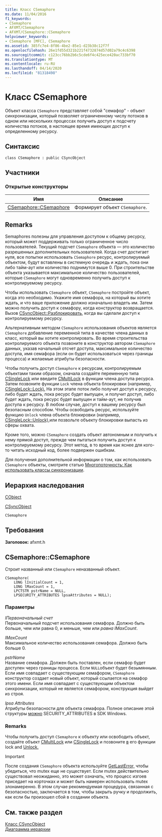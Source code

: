 ```yaml
---
title: Класс CSemaphore
ms.date: 11/04/2016
f1_keywords:
- CSemaphore
- AFXMT/CSemaphore
- AFXMT/CSemaphore::CSemaphore
helpviewer_keywords:
- CSemaphore [MFC], CSemaphore
ms.assetid: 385fc7e4-8f86-4be2-85e1-d23b38c12f7f
ms.openlocfilehash: 26e1fd55d321b221f4732874d57d02a79c4c6398
ms.sourcegitcommit: c123cc76bb2b6c5cde6f4c425ece420ac733bf70
ms.translationtype: MT
ms.contentlocale: ru-RU
ms.lasthandoff: 04/14/2020
ms.locfileid: "81318498"
---
```

# <a name="csemaphore-class"></a>Класс CSemaphore

Объект класса `CSemaphore` представляет собой "семафор" - объект синхронизации, который позволяет ограниченному числу потоков в одном или нескольких процессах получить доступ к подсчету количества потоков, в настоящее время имеющих доступ к определенному ресурсу.

## <a name="syntax"></a>Синтаксис

```
class CSemaphore : public CSyncObject
```

## <a name="members"></a>Участники

### <a name="public-constructors"></a>Открытые конструкторы

|Имя|Описание|
|----------|-----------------|
|[CSemaphore::CSemaphore](#csemaphore)|Формирует объект `CSemaphore`.|

## <a name="remarks"></a>Remarks

Semaphores полезны для управления доступом к общему ресурсу, который может поддерживать только ограниченное число пользователей. Текущий подсчет `CSemaphore` объекта — это количество разрешенных дополнительных пользователей. Когда счет достигает нуля, все попытки использовать `CSemaphore` ресурс, контролируемый объектом, будут вставлены в системную очередь и ждать, пока они либо тайм-аут или количество поднимутся выше 0. При строительстве объекта указывается максимальное количество пользователей, которые `CSemaphore` могут одновременно получить доступ к контролируемому ресурсу.

Чтобы использовать `CSemaphore` объект, `CSemaphore` постройте объект, когда это необходимо. Укажите имя семафора, на который вы хотите ждать, и что ваше приложение должно изначально владеть им. Затем можно получить доступ к семафору, когда конструктор возвращается. Вызов [CSyncObject::Разблокировать,](../../mfc/reference/csyncobject-class.md#unlock) когда вы сделали доступ к контролируемому ресурсу.

Альтернативным методом `CSemaphore` использования объектов является `CSemaphore` добавление переменной типа в качестве члена данных в класс, который вы хотите контролировать. Во время строительства контролируемого объекта позвоните в конструктор автором `CSemaphore` данных, указав начальный отсчет доступа, максимальное количество доступа, имя семафора (если он будет использоваться через границы процесса) и желаемые атрибуты безопасности.

Чтобы получить доступ `CSemaphore` к ресурсам, контролируемым объектами таким образом, сначала создайте переменную типа [CSingleLock](../../mfc/reference/csinglelock-class.md) или введите [CMultiLock](../../mfc/reference/cmultilock-class.md) в функции члена доступа ресурса. Затем позвоните функции `Lock` члена объекта блокировки (например, [CSingleLock::Lock).](../../mfc/reference/csinglelock-class.md#lock) На этом этапе поток либо получит доступ к ресурсу, либо будет ждать, пока ресурс будет выпущен, и получит доступ, либо будет ждать, пока ресурс будет выпущен и тайм-аут, не получив доступа к ресурсу. В любом случае, доступ к вашему ресурсу был безопасным способом. Чтобы освободить ресурс, используйте функцию `Unlock` члена объекта блокировки (например, [CSingleLock::Unlock),](../../mfc/reference/csinglelock-class.md#unlock)или позвольте объекту блокировки выпасть из сферы охвата.

Кроме того, можно `CSemaphore` создать объект автономным и получить к нему прямой доступ, прежде чем пытаться получить доступ к контролируемому ресурсу. Этот метод, в то время как яснее для кого-то читать исходный код, более подвержен ошибкам.

Для получения дополнительной информации о том, как использовать `CSemaphore` объекты, смотрите статью [Многопоточность: Как использовать классы синхронизации](../../parallel/multithreading-how-to-use-the-synchronization-classes.md).

## <a name="inheritance-hierarchy"></a>Иерархия наследования

[CObject](../../mfc/reference/cobject-class.md)

[CSyncObject](../../mfc/reference/csyncobject-class.md)

`CSemaphore`

## <a name="requirements"></a>Требования

**Заголовок:** afxmt.h

## <a name="csemaphorecsemaphore"></a><a name="csemaphore"></a>CSemaphore::CSemaphore

Строит названный или `CSemaphore` неназванный объект.

```
CSemaphore(
    LONG lInitialCount = 1,
    LONG lMaxCount = 1,
    LPCTSTR pstrName = NULL,
    LPSECURITY_ATTRIBUTES lpsaAttributes = NULL);
```

### <a name="parameters"></a>Параметры

*lПервоначальный счет*<br/>
Первоначальный подсчет использования семафора. Должно быть больше, чем или равна 0, и меньше, чем или *равна lMaxCount*.

*lMaxCount*<br/>
Максимальное количество использования семафора. Должно быть больше 0.

*pstrName*<br/>
Название семафора. Должен быть поставлен, если семафор будет доступен через границы процесса. Если `NULL`объект будет безымянным. Если имя совпадает с существующим семафором, `CSemaphore` конструктор создает новый объект, который ссылается на семафор этого имени. Если имя совпадает с существующим объектом синхронизации, который не является семафором, конструкция выйдет из строя.

*lpsa Attributes*<br/>
Атрибуты безопасности для объекта семафора. Полное описание этой структуры [можно](/previous-versions/windows/desktop/legacy/aa379560\(v=vs.85\)) SECURITY_ATTRIBUTES в SDK Windows.

### <a name="remarks"></a>Remarks

Чтобы получить доступ `CSemaphore` к объекту или освободить объект, создайте объект [CMultiLock](../../mfc/reference/cmultilock-class.md) или [CSingleLock](../../mfc/reference/csinglelock-class.md) и позвоните [в](../../mfc/reference/csinglelock-class.md#lock) его функции lock and [Unlock.](../../mfc/reference/csinglelock-class.md#unlock)

> [!IMPORTANT]
> После создания `CSemaphore` объекта используйте [GetLastError,](/windows/win32/api/errhandlingapi/nf-errhandlingapi-getlasterror) чтобы убедиться, что mutex еще не существует. Если mutex действительно существовал неожиданно, это может означать, что процесс изгоев приседает на корточках и может быть намерен использовать mutex злонамеренно. В этом случае рекомендуемая процедура, связанная с безопасностью, заключается в том, чтобы закрыть ручку и продолжить, как если бы произошел сбой в создании объекта.

## <a name="see-also"></a>См. также раздел

[Класс CSyncObject](../../mfc/reference/csyncobject-class.md)<br/>
[Диаграмма иерархии](../../mfc/hierarchy-chart.md)
